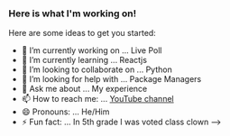 ### Here is what I'm working on!

Here are some ideas to get you started:

- 🔭 I’m currently working on ... Live Poll
- 🌱 I’m currently learning ... Reactjs
- 👯 I’m looking to collaborate on ... Python
- 🤔 I’m looking for help with ... Package Managers
- 💬 Ask me about ... My experience
- 📫 How to reach me: ... [YouTube channel](https://www.youtube.com/user/Danteburnett/videos)
- 😄 Pronouns: ... He/Him
- ⚡ Fun fact: ... In 5th grade I was voted class clown
-->
